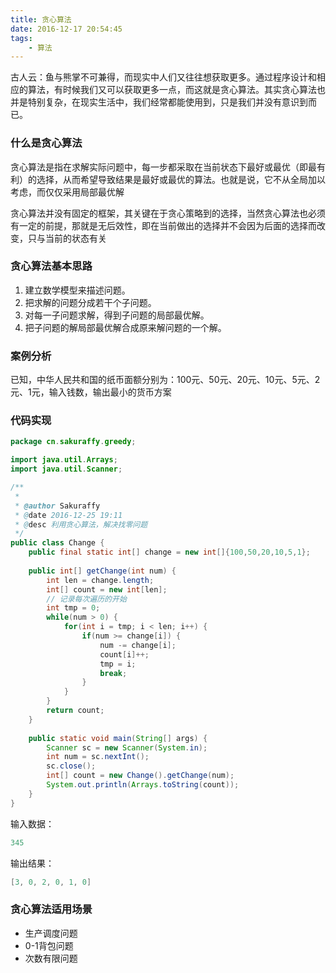 ```yaml
---
title: 贪心算法
date: 2016-12-17 20:54:45
tags:
	- 算法
---
```

古人云：鱼与熊掌不可兼得，而现实中人们又往往想获取更多。通过程序设计和相应的算法，有时候我们又可以获取更多一点，而这就是贪心算法。其实贪心算法也并是特别复杂，在现实生活中，我们经常都能使用到，只是我们并没有意识到而已。

<!-- more -->

### 什么是贪心算法
贪心算法是指在求解实际问题中，每一步都采取在当前状态下最好或最优（即最有利）的选择，从而希望导致结果是最好或最优的算法。也就是说，它不从全局加以考虑，而仅仅采用局部最优解

贪心算法并没有固定的框架，其关键在于贪心策略到的选择，当然贪心算法也必须有一定的前提，那就是无后效性，即在当前做出的选择并不会因为后面的选择而改变，只与当前的状态有关

### 贪心算法基本思路
1. 建立数学模型来描述问题。
2. 把求解的问题分成若干个子问题。
3. 对每一子问题求解，得到子问题的局部最优解。
4. 把子问题的解局部最优解合成原来解问题的一个解。

### 案例分析
已知，中华人民共和国的纸币面额分别为：100元、50元、20元、10元、5元、2元、1元，输入钱数，输出最小的货币方案

### 代码实现
``` java
package cn.sakuraffy.greedy;

import java.util.Arrays;
import java.util.Scanner;

/**
 * 
 * @author Sakuraffy
 * @date 2016-12-25 19:11
 * @desc 利用贪心算法，解决找零问题
 */
public class Change {
	public final static int[] change = new int[]{100,50,20,10,5,1};                       
	
	public int[] getChange(int num) {
		int len = change.length;
		int[] count = new int[len];
		// 记录每次遍历的开始
		int tmp = 0;
		while(num > 0) {
			for(int i = tmp; i < len; i++) {
				if(num >= change[i]) {
					num -= change[i];
					count[i]++;
					tmp = i;
					break;
				}
			}
		}
		return count;
	}
	
	public static void main(String[] args) {
		Scanner sc = new Scanner(System.in);
		int num = sc.nextInt();
		sc.close();
		int[] count = new Change().getChange(num);
		System.out.println(Arrays.toString(count));
	}
}
```
输入数据：
``` java
345
```
输出结果：
``` java
[3, 0, 2, 0, 1, 0]
```

### 贪心算法适用场景
- 生产调度问题
- 0-1背包问题
- 次数有限问题
